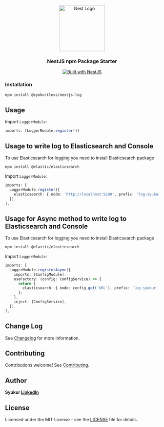 <h1 align="center"></h1>

<div align="center">
  <a href="http://nestjs.com/" target="_blank">
    <img src="https://nestjs.com/img/logo_text.svg" width="150" alt="Nest Logo" />
  </a>
</div>

<h3 align="center">NestJS npm Package Starter</h3>

<div align="center">
  <a href="https://nestjs.com" target="_blank">
    <img src="https://img.shields.io/badge/built%20with-NestJs-red.svg" alt="Built with NestJS">
  </a>
</div>

### Installation

```bash
npm install @syukurilexs/nestjs-log
```

## Usage
Import `LoggerModule`:

```typescript
imports: [LoggerModule.register()]
```

## Usage to write log to Elasticsearch and Console
To use Elasticsearch for logging you need to install Elasticsearch package

```bash
npm install @elastic/elasticsearch
```

Import `LoggerModule`:

```typescript
imports: [
  LoggerModule.register({
    elasticsearch: { node: 'http://localhost:9200', prefix: 'log-syukur' },
  }),
],
```

## Usage for Async method to write log to Elasticsearch and Console
To use Elasticsearch for logging you need to install Elasticsearch package

```bash
npm install @elastic/elasticsearch
```

Import `LoggerModule`:

```typescript
imports: [
  LoggerModule.registerAsync({
    imports: [ConfigModule],
    useFactory: (config: ConfigService) => {
      return {
        elasticsearch: { node: config.get('URL'), prefix: 'log-syukur' },
      };
    },
    inject: [ConfigService],
  }),
],
```

## Change Log

See [Changelog](CHANGELOG.md) for more information.

## Contributing

Contributions welcome! See [Contributing](CONTRIBUTING.md).

## Author

**Syukur [LinkedIn](https://www.linkedin.com/in/syukurilexs/)**

## License

Licensed under the MIT License - see the [LICENSE](LICENSE) file for details.